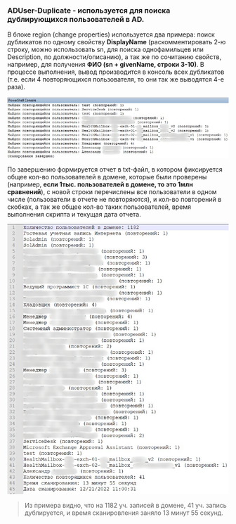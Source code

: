 ### ADUser-Duplicate - используется для поиска дублирующихся пользователей в AD. 

В блоке region (change properties) используется два примера: поиск дубликатов по одному свойству **DisplayName** (раскомментировать 2-ю строку, можно использовать sn, для поиска однофамильцев или Description, по должности/описанию), а так же по сочитанию свойств, например, для получения **ФИО (sn + givenName, строки 3-10)**. В процессе выполнения, вывод производится в консоль всех дубликатов (т.е. если 4 повторяющихся пользователя, то они так же выводятся 4-е раза).

![Image alt](https://github.com/Lifailon/ADUser-Duplicate/blob/rsa/Screen/Console.jpg)

По завершению формируется отчет в txt-файл, в котором фиксируется общее кол-во пользователей в домене, которые были проверены (например, **если 1тыс. пользователей в домене, то это 1млн сравнений**), с новой строки перечислены все пользователи в одном числе (пользователи в отчете не повторяются), и кол-во повторений в скобках, а так же общее кол-во таких пользователей, время выполнения скрипта и текущая дата отчета.

![Image alt](https://github.com/Lifailon/ADUser-Duplicate/blob/rsa/Screen/Report.jpg)

> Из примера видно, что на 1182 уч. записей в домене, 41 уч. запись дублируется, и время сканировления заняло 13 минут 55 секунд.
